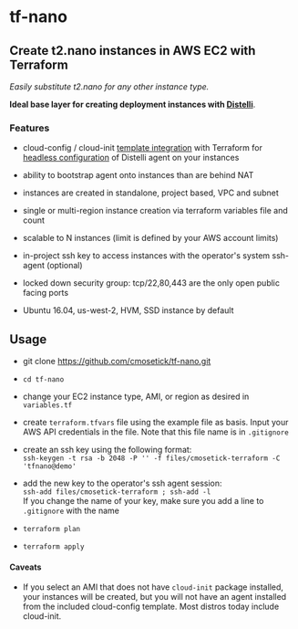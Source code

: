 tf-nano
=======

## Create t2.nano instances in AWS EC2 with Terraform

_Easily substitute t2.nano for any other instance type._

**Ideal base layer for creating deployment instances with [Distelli](https://www.distelli.com/)**.

### Features
- cloud-config / cloud-init [template integration](https://www.terraform.io/docs/providers/template/r/file.html) with Terraform for [headless configuration](https://www.distelli.com/docs/agent/automated-install-of-the-distelli-agent)
of Distelli agent on your instances

- ability to bootstrap agent onto instances than are behind NAT

- instances are created in standalone, project based, VPC and subnet

- single or multi-region instance creation via terraform variables file and count

- scalable to N instances (limit is defined by your AWS account limits)

- in-project ssh key to access instances with the operator's system ssh-agent (optional)

- locked down security group: tcp/22,80,443 are the only open public facing ports

- Ubuntu 16.04, us-west-2, HVM, SSD instance by default

## Usage
- git clone https://github.com/cmosetick/tf-nano.git

- `cd tf-nano`

- change your EC2 instance type, AMI, or region as desired in `variables.tf`

- create `terraform.tfvars` file using the example file as basis.
Input your AWS API credentials in the file. Note that this file name is in `.gitignore`

- create an ssh key using the following format:  
`ssh-keygen -t rsa -b 2048 -P '' -f files/cmosetick-terraform -C 'tfnano@demo'`

- add the new key to the operator's ssh agent session:  
`ssh-add files/cmosetick-terraform ; ssh-add -l`  
If you change the name of your key, make sure you add a line to `.gitignore` with the name

- `terraform plan`
- `terraform apply`

#### Caveats
- If you select an AMI that does not have `cloud-init` package installed, your instances will be created, but you will not have an agent installed from the included cloud-config template. Most distros today include cloud-init.
